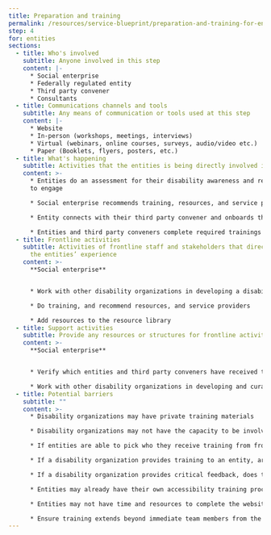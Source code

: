 ```yaml
---
title: Preparation and training
permalink: /resources/service-blueprint/preparation-and-training-for-entities/
step: 4
for: entities
sections:
  - title: Who's involved
    subtitle: Anyone involved in this step
    content: |-
      * Social enterprise
      * Federally regulated entity
      * Third party convener
      * Consultants
  - title: Communications channels and tools
    subtitle: Any means of communication or tools used at this step
    content: |-
      * Website
      * In-person (workshops, meetings, interviews)
      * Virtual (webinars, online courses, surveys, audio/video etc.)
      * Paper (Booklets, flyers, posters, etc.)
  - title: What's happening
    subtitle: Activities that the entities is being directly involved in
    content: >-
      * Entities do an assessment for their disability awareness and readiness
      to engage

      * Social enterprise recommends training, resources, and service providers to entities and third party conveners 

      * Entity connects with their third party convener and onboards them on their project 

      * Entities and third party conveners complete required trainings and engage service providers for baseline accessibility accommodations to be able to be matched with any consultants
  - title: Frontline activities
    subtitle: Activities of frontline staff and stakeholders that directly support
      the entities’ experience
    content: >-
      **Social enterprise**


      * Work with other disability organizations in developing a disability knowledge and awareness assessment criteria, and a readiness to engage criteria - and assess entity based on that

      * Do training, and recommend resources, and service providers

      * Add resources to the resource library
  - title: Support activities
    subtitle: Provide any resources or structures for frontline activities to happen
    content: >-
      **Social enterprise**


      * Verify which entities and third party conveners have received training, are ready to consult, and have certification, and make sure it shows up on their page

      * Work with other disability organizations in developing and curating training and resources for entities, including white papers and case studies
  - title: Potential barriers
    subtitle: ""
    content: >-
      * Disability organizations may have private training materials

      * Disability organizations may not have the capacity to be involved in developing training material and resources

      * If entities are able to pick who they receive training from from a “marketplace” of trainers, bigger organizations who regularly do this may have more opportunity than smaller organizations just starting

      * If a disability organization provides training to an entity, are they able to provide critical feedback on their accessibility plan and consultation process later?

      * If a disability organization provides critical feedback, does that reduce their chances of being hired for training?

      * Entities may already have their own accessibility training processes

      * Entities may not have time and resources to complete the website training

      * Ensure training extends beyond immediate team members from the entity who are involved
---
```

